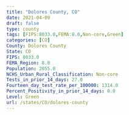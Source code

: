 ```yaml
---
title: "Dolores County, CO"
date: 2021-04-09
draft: false
type: county
tags: [FIPS:8033.0,FEMA:8.0,Non-core,Green]
categories: [CO]
County: Dolores County
State: CO
FIPS: 8033.0
FEMA_Region: 8.0
Population: 2055.0
NCHS_Urban_Rural_Classification: Non-core
Tests_in_prior_14_days: 27.0
Fourteen_day_test_rate_per_100000: 1314.0
Percent_Positivity_in_prior_14_days: 0.0
Level: Green
url: /states/CO/dolores-county
---
```



